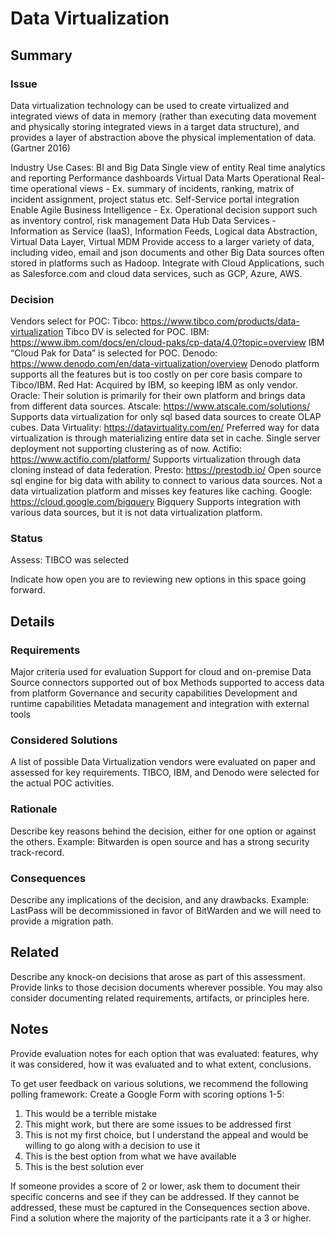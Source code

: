 # Data Virtualization
## Summary
### Issue
Data virtualization technology can be used to create virtualized and integrated views of data in memory (rather than executing data movement and physically storing integrated views in a target data structure), and provides a layer of abstraction above the physical implementation of data. (Gartner 2016)

Industry Use Cases:
  BI and Big Data 
    Single view of entity
    Real time analytics and reporting
    Performance dashboards
    Virtual Data Marts
  Operational
    Real-time operational views - Ex. summary of incidents, ranking, matrix of incident assignment, project status etc.
    Self-Service portal integration
    Enable Agile Business Intelligence - Ex. Operational decision support such as inventory control, risk management
  Data Hub
    Data Services - Information as Service (IaaS), Information Feeds, Logical data Abstraction, Virtual Data Layer, Virtual MDM
    Provide access to a larger variety of data, including video, email and json documents and other Big Data sources often stored in platforms such as Hadoop.
    Integrate with Cloud Applications, such as Salesforce.com and cloud data services, such as GCP, Azure, AWS.

### Decision
Vendors select for POC:
  Tibco: https://www.tibco.com/products/data-virtualization
    Tibco DV is selected for POC.
  IBM: https://www.ibm.com/docs/en/cloud-paks/cp-data/4.0?topic=overview
    IBM “Cloud Pak for Data” is selected for POC.
  Denodo: https://www.denodo.com/en/data-virtualization/overview 
    Denodo platform supports all the features but is too costly on per core basis compare to Tibco/IBM.
  Red Hat: 
    Acquired by IBM, so keeping IBM as only vendor.
  Oracle: 
    Their solution is primarily for their own platform and brings data from different data sources.
  Atscale: https://www.atscale.com/solutions/ 
    Supports data virtualization for only sql based data sources to create OLAP cubes.
  Data Virtuality: https://datavirtuality.com/en/ 
    Preferred way for data virtualization is through materializing entire data set in cache. Single server deployment not supporting clustering as of       now. 
  Actifio: https://www.actifio.com/platform/ 
    Supports virtualization through data cloning instead of data federation.
  Presto: https://prestodb.io/ 
    Open source sql engine for big data with ability to connect to various data sources. Not a data virtualization platform and misses key features like caching.
  Google: https://cloud.google.com/bigquery 
    Bigquery Supports integration with various data sources, but it is not data virtualization platform.


### Status
Assess: TIBCO was selected

Indicate how open you are to reviewing new options in this space going forward.

## Details
### Requirements
Major criteria used for evaluation
  Support for cloud and on-premise
  Data Source connectors supported out of box
  Methods supported to access data from platform
  Governance and security capabilities
  Development and runtime capabilities
  Metadata management and integration with external tools
  
### Considered Solutions
A list of possible Data Virtualization vendors were evaluated on paper and assessed for key requirements. TIBCO, IBM, and Denodo were selected for the actual POC activities.

### Rationale
Describe key reasons behind the decision, either for one option or against the others. Example: Bitwarden is open source and has a strong security track-record.
### Consequences
Describe any implications of the decision, and any drawbacks. Example: LastPass will be decommissioned in favor of BitWarden and we will need to provide a migration path.

## Related
Describe any knock-on decisions that arose as part of this assessment. Provide links to those decision documents wherever possible.
You may also consider documenting related requirements, artifacts, or principles here.

## Notes
Provide evaluation notes for each option that was evaluated: features, why it was considered, how it was evaluated and to what extent, conclusions.

To get user feedback on various solutions, we recommend the following polling framework:
Create a Google Form with scoring options 1-5: 
1. This would be a terrible mistake
2. This might work, but there are some issues to be addressed first
3. This is not my first choice, but I understand the appeal and would be willing to go along with a decision to use it
4. This is the best option from what we have available
5. This is the best solution ever

If someone provides a score of 2 or lower, ask them to document their specific concerns and see if they can be addressed. If they cannot be addressed, these must be captured in the Consequences section above. Find a solution where the majority of the participants rate it a 3 or higher.
